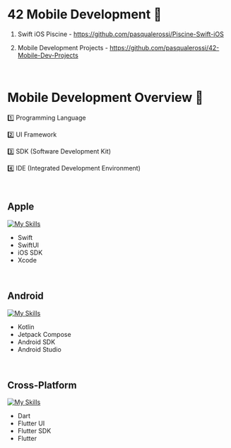 # 42 Mobile Development :calling:

1. Swift iOS Piscine - https://github.com/pasqualerossi/Piscine-Swift-iOS

2. Mobile Development Projects - https://github.com/pasqualerossi/42-Mobile-Dev-Projects

<br>

# Mobile Development Overview 📱

1️⃣  Programming Language

2️⃣  UI Framework

3️⃣  SDK (Software Development Kit)

4️⃣  IDE (Integrated Development Environment)

<br>

## Apple

[![My Skills](https://skillicons.dev/icons?i=swift)](https://skillicons.dev) 

- Swift
- SwiftUI
- iOS SDK
- Xcode

<br>

## Android

[![My Skills](https://skillicons.dev/icons?i=androidstudio)](https://skillicons.dev) 

- Kotlin
- Jetpack Compose
- Android SDK
- Android Studio

<br>

## Cross-Platform 

[![My Skills](https://skillicons.dev/icons?i=dart,flutter)](https://skillicons.dev) 

- Dart
- Flutter UI
- Flutter SDK
- Flutter
